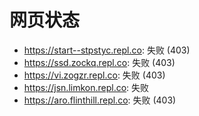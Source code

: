 # 网页状态
- https://start--stpstyc.repl.co: 失败 (403)
- https://ssd.zockq.repl.co: 失败 (403)
- https://vi.zogzr.repl.co: 失败 (403)
- https://jsn.limkon.repl.co: 失败
- https://aro.flinthill.repl.co: 失败 (403)
